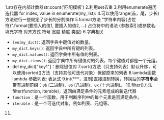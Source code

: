 1.str存在内部计数器str.count('匹配模板')
2.利用set去重
3.利用enumerate遍历迭代器
for index, value in enumerate(my_list):
4.可以使用range(首，尾，步长)方法进行一些规定了步长的分割操作
5.format方法
"字符串内容{占位符}".format(要插入的值1, 要插入的值2, ...)
占位符中的语法
{参数索引或参数名:填充字符 对齐方式 符号 宽度 精度 类型}
6.字典相关

- `len(my_dict)`: 返回字典中键值对的数量。
- `my_dict.keys()`: 返回字典中所有键的列表。
- `my_dict.values()`: 返回字典中所有值的列表。
- `my_dict.items()`: 返回字典中所有键值对的列表，每个键值对都是一个元组。
- del my_dict["key1"]：删除键值对
7.sort()方法（只支持列表）默认升序，可以使用sorted()方法（支持其他可迭代对象）保留原来的列表
8.lambda函数
lambda 参数列表: 表达式
9.int(\*\*\*，进制)直接进制转换，转换后的**字符串**会带有进制前缀：`0b` (二进制)、`0o` (八进制)、`0x` (十六进制)。
10.filter()方法
filter(function, iterable)，返回由满足条件的元素组成的新迭代器
- `function`：是一个函数，用于判断序列中的每个元素是否满足条件。
- `iterable`：是一个可迭代对象，例如列表、元组等。
11.